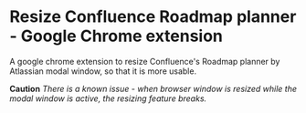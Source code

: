 # Resize Confluence Roadmap planner - Google Chrome extension
A google chrome extension to resize Confluence's Roadmap planner by Atlassian modal window, so that it is more usable.

**Caution**
_There is a known issue - when browser window is resized while the modal window is active, the resizing feature breaks._